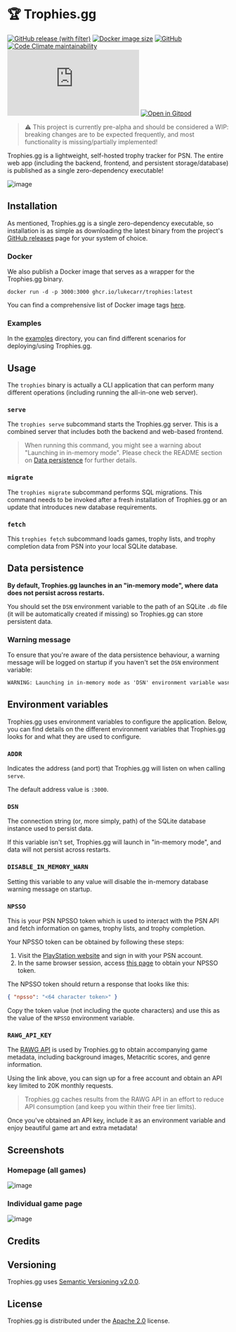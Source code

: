 # 🏆 Trophies.gg

[![GitHub release (with filter)](https://img.shields.io/github/v/release/lukecarr/trophies)][release]
[![Docker image size](https://ghcr-badge.egpl.dev/lukecarr/trophies/size)][docker-images]
[![GitHub](https://img.shields.io/github/license/lukecarr/trophies)](LICENSE)
[![Code Climate maintainability](https://img.shields.io/codeclimate/maintainability/lukecarr/trophies)][codeclimate]
[![Matrix](https://img.shields.io/matrix/trophies%3Amatrix.org)][matrix]
[![Open in Gitpod](https://img.shields.io/badge/open_in-gitpod-FFAE33?logo=gitpod)][gitpod]

> ⚠️ This project is currently pre-alpha and should be considered a WIP: breaking changes are to be expected frequently, and most functionality is missing/partially implemented!

Trophies.gg is a lightweight, self-hosted trophy tracker for PSN. The entire web app (including the backend, frontend, and persistent storage/database) is published as a single zero-dependency executable!

![image](https://github.com/lukecarr/trophies/assets/24438483/20e5ae31-8d3c-45e6-8f6c-15e973811e8f)

## Installation

As mentioned, Trophies.gg is a single zero-dependency executable, so installation is as simple as downloading the latest binary from the project's [GitHub releases][releases] page for your system of choice.

### Docker

We also publish a Docker image that serves as a wrapper for the Trophies.gg binary.

```
docker run -d -p 3000:3000 ghcr.io/lukecarr/trophies:latest
```

You can find a comprehensive list of Docker image tags [here][docker-images].

### Examples

In the [examples](/examples) directory, you can find different scenarios for deploying/using Trophies.gg.

## Usage

The `trophies` binary is actually a CLI application that can perform many different operations (including running the all-in-one web server).

### `serve`

The `trophies serve` subcommand starts the Trophies.gg server. This is a combined server that includes both the backend and web-based frontend.

> When running this command, you might see a warning about "Launching in in-memory mode". Please check the README section on [Data persistence](#data-persistence) for further details.

### `migrate`

The `trophies migrate` subcommand performs SQL migrations. This command needs to be invoked after a fresh installation of Trophies.gg or an update that introduces new database requirements.

### `fetch`

This `trophies fetch` subcommand loads games, trophy lists, and trophy completion data from PSN into your local SQLite database.

## Data persistence

**By default, Trophies.gg launches in an "in-memory mode", where data does not persist across restarts.**

You should set the `DSN` environment variable to the path of an SQLite `.db` file (it will be automatically created if missing) so Trophies.gg can store persistent data.

### Warning message

To ensure that you're aware of the data persistence behaviour, a warning message will be logged on startup if you haven't set the `DSN` environment variable:

```txt
WARNING: Launching in in-memory mode as 'DSN' environment variable wasn't set. Data will be lost on shutdown!
```

## Environment variables

Trophies.gg uses environment variables to configure the application. Below, you can find details on the different environment variables that Trophies.gg looks for and what they are used to configure.

### `ADDR`

Indicates the address (and port) that Trophies.gg will listen on when calling `serve`.

The default address value is `:3000`.

### `DSN`

The connection string (or, more simply, path) of the SQLite database instance used to persist data.

If this variable isn't set, Trophies.gg will launch in "in-memory mode", and data will not persist across restarts.

### `DISABLE_IN_MEMORY_WARN`

Setting this variable to any value will disable the in-memory database warning message on startup.

### `NPSSO`

This is your PSN NPSSO token which is used to interact with the PSN API and fetch information on games, trophy lists, and trophy completion.

Your NPSSO token can be obtained by following these steps:

1. Visit the [PlayStation website][PlayStation] and sign in with your PSN account.
1. In the same browser session, access [this page][npsso] to obtain your NPSSO token.

The NPSSO token should return a response that looks like this:

```json
{ "npsso": "<64 character token>" }
```

Copy the token value (not including the quote characters) and use this as the value of the `NPSSO` environment variable.

### `RAWG_API_KEY`

The [RAWG API][rawg] is used by Trophies.gg to obtain accompanying game metadata, including background images, Metacritic scores, and genre information.

Using the link above, you can sign up for a free account and obtain an API key limited to 20K monthly requests.

> Trophies.gg caches results from the RAWG API in an effort to reduce API consumption (and keep you within their free tier limits).

Once you've obtained an API key, include it as an environment variable and enjoy beautiful game art and extra metadata!

## Screenshots

### Homepage (all games)

![image](https://github.com/lukecarr/trophies/assets/24438483/20e5ae31-8d3c-45e6-8f6c-15e973811e8f)

### Individual game page

![image](https://github.com/lukecarr/trophies/assets/24438483/6e0444cc-4c87-4706-8809-fd7b2b2010a2)

## Credits



## Versioning

Trophies.gg uses [Semantic Versioning v2.0.0][semver].

## License

Trophies.gg is distributed under the [Apache 2.0](LICENSE) license.

[release]: https://github.com/lukecarr/trophies/releases/latest
[codeclimate]: https://codeclimate.com/github/lukecarr/trophies
[matrix]: https://matrix.to/#/#trophies:matrix.org
[gitpod]: https//gitpod.io/#https://github.com/lukecarr/trophies
[releases]: https://github.com/lukecarr/trophies/releases
[docker-images]: https://github.com/lukecarr/trophies/pkgs/container/trophies/versions
[PlayStation]: https://www.playstation.com/
[npsso]: https://ca.account.sony.com/api/v1/ssocookie
[semver]: https://semver.org/spec/v2.0.0.html
[rawg]: https://rawg.io/apidocs
